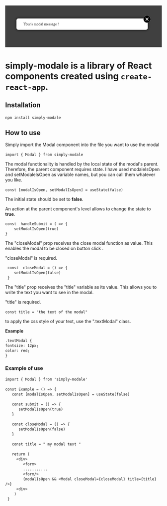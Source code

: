 ![Alt text](src/lib/assets/modal-image.PNG)

# simply-modale is a library of React components created using `create-react-app`.

## Installation

`npm install simply-modale`

## How to use

Simply import the Modal component into the file you want to use the modal 

`import { Modal } from simply-modale`

The modal functionality is handled by the local state of the modal's parent. Therefore, the parent component requires state. I have used modaleIsOpen and setModaleIsOpen as variable names, but you can call them whatever you like.

`const [modalIsOpen, setModalIsOpen] = useState(false)`

The initial state should be set to __false__.

An action at the parent component's level allows to change the state to __true__.

```
const  handleSubmit = ( => {
    setModalIsOpen(true)
}
```

The "closeModal" prop receives the close modal function as value. This enables the modal to be closed on button click .

"closeModal" is required.

```
 const  closeModal = () => {
    setModalIsOpen(false)
 }
```

The "title" prop receives the "title" variable as its value. This allows you to write the text you want to see in the modal.

"title" is required.

`const title = "the text of the modal"`

to apply the css style of your text, use the ".textModal" class.

__Example__
```
.textModal {
fontsize: 12px;
color: red;
}
```

### Example of use

```
import { Modal } from 'simply-modale'

const Example = () => {
   const [modalIsOpen, setModalIsOpen] = useState(false)
   
   const submit = () => {
      setModalIsOpen(true)
   }
   
   const closeModal = () => {
      setModalIsOpen(false)
   }
   
   const title = " my modal text "
   
   return (
     <div>
        <form>
        ...........
        <form/>
        {modalIsOpen && <Modal closeModal={closeModal} title={title} />}
     <div>
    )
 } 
 ```